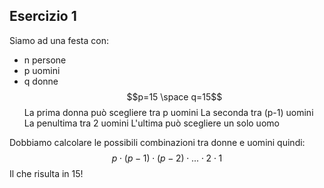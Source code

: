 ## Esercizio 1
Siamo ad una festa con:
- n persone
- p uomini
- q donne
$$p=15 \space q=15$$
La prima donna può scegliere tra p uomini
La seconda tra (p-1) uomini
La penultima tra 2 uomini
L'ultima può scegliere un solo uomo

Dobbiamo calcolare le possibili combinazioni tra donne e uomini quindi:
$$p\cdot(p-1)\cdot(p-2)\cdot...\cdot2\cdot1$$
Il che risulta in $15!$